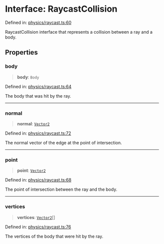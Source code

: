 # Interface: RaycastCollision

Defined in: [physics/raycast.ts:60](https://github.com/Forge-Game-Engine/Forge/blob/7a38cd584d26e8fac97f61bf2359fb32ea34a7fc/src/physics/raycast.ts#L60)

RaycastCollision interface that represents a collision between a ray and a body.

## Properties

### body

> **body**: `Body`

Defined in: [physics/raycast.ts:64](https://github.com/Forge-Game-Engine/Forge/blob/7a38cd584d26e8fac97f61bf2359fb32ea34a7fc/src/physics/raycast.ts#L64)

The body that was hit by the ray.

***

### normal

> **normal**: [`Vector2`](../classes/Vector2.md)

Defined in: [physics/raycast.ts:72](https://github.com/Forge-Game-Engine/Forge/blob/7a38cd584d26e8fac97f61bf2359fb32ea34a7fc/src/physics/raycast.ts#L72)

The normal vector of the edge at the point of intersection.

***

### point

> **point**: [`Vector2`](../classes/Vector2.md)

Defined in: [physics/raycast.ts:68](https://github.com/Forge-Game-Engine/Forge/blob/7a38cd584d26e8fac97f61bf2359fb32ea34a7fc/src/physics/raycast.ts#L68)

The point of intersection between the ray and the body.

***

### vertices

> **vertices**: [`Vector2`](../classes/Vector2.md)[]

Defined in: [physics/raycast.ts:76](https://github.com/Forge-Game-Engine/Forge/blob/7a38cd584d26e8fac97f61bf2359fb32ea34a7fc/src/physics/raycast.ts#L76)

The vertices of the body that were hit by the ray.
